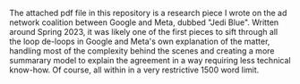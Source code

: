 The attached pdf file in this repository is a research piece I wrote on the ad network coalition between Google and Meta, dubbed "Jedi Blue".
Written around Spring 2023, it was likely one of the first pieces to sift through all the loop de-loops in Google and Meta's own explanation of the matter, handling most of the complexity behind the scenes and creating a more summarary model to explain the agreement in a way requiring less technical know-how.
Of course, all within in a very restrictive 1500 word limit.
